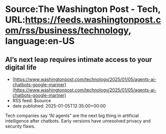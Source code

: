# Source:The Washington Post - Tech, URL:https://feeds.washingtonpost.com/rss/business/technology, language:en-US

## AI’s next leap requires intimate access to your digital life
 - [https://www.washingtonpost.com/technology/2025/01/05/agents-ai-chatbots-google-mariner](https://www.washingtonpost.com/technology/2025/01/05/agents-ai-chatbots-google-mariner)
 - RSS feed: $source
 - date published: 2025-01-05T12:35:00+00:00

Tech companies say “AI agents” are the next big thing in artificial intelligence after chatbots. Early versions have unresolved privacy and security flaws.

